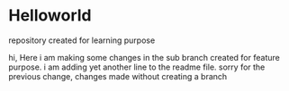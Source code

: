 # Helloworld
repository created for learning purpose

hi, Here i am making some changes in the sub branch created for feature purpose.
i am adding yet another line to the readme file.
sorry for the  previous change, changes made without creating a branch
